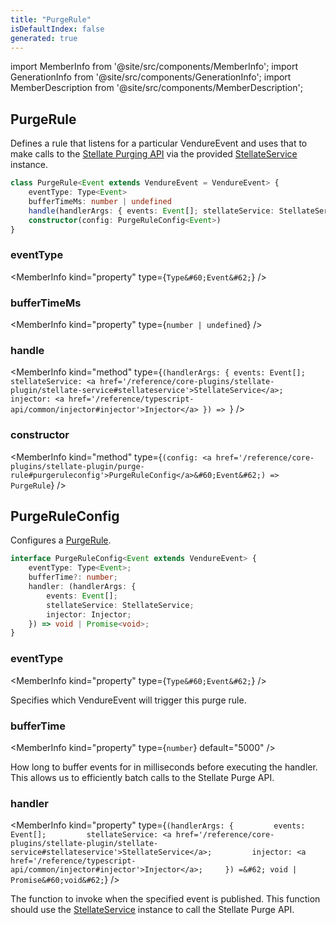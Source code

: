 ```yaml
---
title: "PurgeRule"
isDefaultIndex: false
generated: true
---
```

<!-- This file was generated from the Vendure source. Do not modify. Instead, re-run the "docs:build" script -->
import MemberInfo from '@site/src/components/MemberInfo';
import GenerationInfo from '@site/src/components/GenerationInfo';
import MemberDescription from '@site/src/components/MemberDescription';


## PurgeRule

<GenerationInfo sourceFile="packages/stellate-plugin/src/purge-rule.ts" sourceLine="49" packageName="@bb-vendure/stellate-plugin" />

Defines a rule that listens for a particular VendureEvent and uses that to
make calls to the [Stellate Purging API](https://docs.stellate.co/docs/purging-api) via
the provided <a href='/reference/core-plugins/stellate-plugin/stellate-service#stellateservice'>StellateService</a> instance.

```ts title="Signature"
class PurgeRule<Event extends VendureEvent = VendureEvent> {
    eventType: Type<Event>
    bufferTimeMs: number | undefined
    handle(handlerArgs: { events: Event[]; stellateService: StellateService; injector: Injector }) => ;
    constructor(config: PurgeRuleConfig<Event>)
}
```

<div className="members-wrapper">

### eventType

<MemberInfo kind="property" type={`Type&#60;Event&#62;`}   />


### bufferTimeMs

<MemberInfo kind="property" type={`number | undefined`}   />


### handle

<MemberInfo kind="method" type={`(handlerArgs: { events: Event[]; stellateService: <a href='/reference/core-plugins/stellate-plugin/stellate-service#stellateservice'>StellateService</a>; injector: <a href='/reference/typescript-api/common/injector#injector'>Injector</a> }) => `}   />


### constructor

<MemberInfo kind="method" type={`(config: <a href='/reference/core-plugins/stellate-plugin/purge-rule#purgeruleconfig'>PurgeRuleConfig</a>&#60;Event&#62;) => PurgeRule`}   />




</div>


## PurgeRuleConfig

<GenerationInfo sourceFile="packages/stellate-plugin/src/purge-rule.ts" sourceLine="13" packageName="@bb-vendure/stellate-plugin" />

Configures a <a href='/reference/core-plugins/stellate-plugin/purge-rule#purgerule'>PurgeRule</a>.

```ts title="Signature"
interface PurgeRuleConfig<Event extends VendureEvent> {
    eventType: Type<Event>;
    bufferTime?: number;
    handler: (handlerArgs: {
        events: Event[];
        stellateService: StellateService;
        injector: Injector;
    }) => void | Promise<void>;
}
```

<div className="members-wrapper">

### eventType

<MemberInfo kind="property" type={`Type&#60;Event&#62;`}   />

Specifies which VendureEvent will trigger this purge rule.
### bufferTime

<MemberInfo kind="property" type={`number`} default="5000"   />

How long to buffer events for in milliseconds before executing the handler. This allows
us to efficiently batch calls to the Stellate Purge API.
### handler

<MemberInfo kind="property" type={`(handlerArgs: {         events: Event[];         stellateService: <a href='/reference/core-plugins/stellate-plugin/stellate-service#stellateservice'>StellateService</a>;         injector: <a href='/reference/typescript-api/common/injector#injector'>Injector</a>;     }) =&#62; void | Promise&#60;void&#62;`}   />

The function to invoke when the specified event is published. This function should use the
<a href='/reference/core-plugins/stellate-plugin/stellate-service#stellateservice'>StellateService</a> instance to call the Stellate Purge API.


</div>
